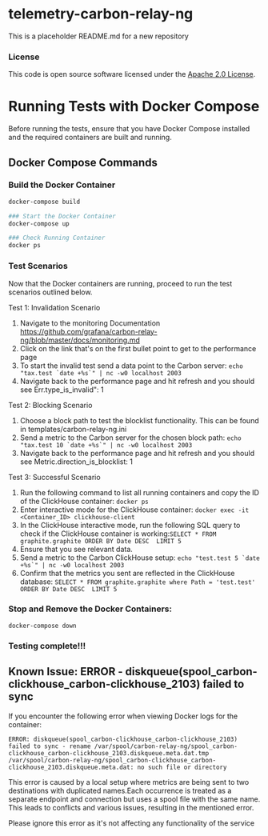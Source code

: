 
# telemetry-carbon-relay-ng

This is a placeholder README.md for a new repository

### License

This code is open source software licensed under the [Apache 2.0 License]("http://www.apache.org/licenses/LICENSE-2.0.html").

# Running Tests with Docker Compose

Before running the tests, ensure that you have Docker Compose installed and the required containers are built and running.

## Docker Compose Commands

### Build the Docker Container

```bash
docker-compose build

### Start the Docker Container
docker-compose up

### Check Running Container
docker ps
```

### Test Scenarios
Now that the Docker containers are running, proceed to run the test scenarios outlined below.

Test 1: Invalidation Scenario
  1. Navigate to the monitoring Documentation https://github.com/grafana/carbon-relay-ng/blob/master/docs/monitoring.md
  2. Click on the link that's on the first bullet point to get to the performance page
  3. To start the invalid test send a data point to the Carbon server: ```echo "tax.test `date +%s`" | nc -w0 localhost 2003```
  4. Navigate back to the performance page and hit refresh and you should see Err.type_is_invalid": 1

Test 2: Blocking Scenario
  1. Choose a block path to test the blocklist functionality. This can be found in templates/carbon-relay-ng.ini
  2. Send a metric to the Carbon server for the chosen block path: ```echo "tax.test 10 `date +%s`" | nc -w0 localhost 2003```
  3. Navigate back to the performance page and hit refresh and you should see Metric.direction_is_blocklist: 1

Test 3: Successful Scenario
  1. Run the following command to list all running containers and copy the ID of the ClickHouse container: ```docker ps```
  2. Enter interactive mode for the ClickHouse container: ```docker exec -it <Container_ID> clickhouse-client```
  3. In the ClickHouse interactive mode, run the following SQL query to check if the ClickHouse container is working:``` SELECT * FROM graphite.graphite ORDER BY Date DESC  LIMIT 5 ```
  4. Ensure that you see relevant data.
  5. Send a metric to the Carbon ClickHouse setup: ```echo "test.test 5 `date +%s`" | nc -w0 localhost 2003```
  5. Confirm that the metrics you sent are reflected in the ClickHouse database: ```SELECT * FROM graphite.graphite where Path = 'test.test' ORDER BY Date DESC  LIMIT 5```

### Stop and Remove the Docker Containers:
```docker-compose down```

### Testing complete!!!

## Known Issue: ERROR - diskqueue(spool_carbon-clickhouse_carbon-clickhouse_2103) failed to sync

If you encounter the following error when viewing Docker logs for the container:

```
ERROR: diskqueue(spool_carbon-clickhouse_carbon-clickhouse_2103) failed to sync - rename /var/spool/carbon-relay-ng/spool_carbon-clickhouse_carbon-clickhouse_2103.diskqueue.meta.dat.tmp /var/spool/carbon-relay-ng/spool_carbon-clickhouse_carbon-clickhouse_2103.diskqueue.meta.dat: no such file or directory
```
This error is caused by a local setup where metrics are being sent to two destinations with duplicated names.Each occurrence is treated as a separate endpoint and connection but uses a spool file with the same name. This leads to conflicts and various issues, resulting in the mentioned error.

Please ignore this error as it's not affecting any functionality of the service
